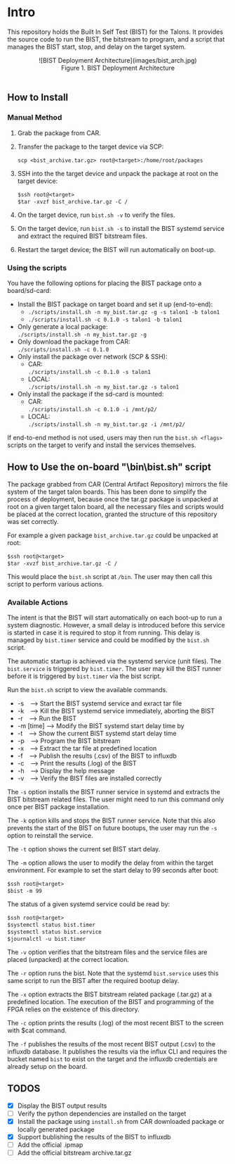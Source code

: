 # Intro

This repository holds the Built In Self Test (BIST) for the Talons. It provides the source code to run the BIST, the bitstream to program, and a script that manages the BIST start, stop, and delay on the target system.

<div align="center">
![BIST Deployment Architecture](images/bist_arch.jpg)<br>
Figure 1. BIST Deployment Architecture</div><br>

## How to Install
### Manual Method
1. Grab the package from CAR.
2. Transfer the package to the target device via SCP: 
   
    ```
    scp <bist_archive.tar.gz> root@<target>:/home/root/packages
    ```

3. SSH into the the target device and unpack the package at root on the target device: 

    ```
    $ssh root@<target>
    $tar -xvzf bist_archive.tar.gz -C /
    ```

4. On the target device, run `bist.sh -v` to verify the files.
5. On the target device, run `bist.sh -s` to install the BIST systemd service and extract the required BIST bitstream files.
6. Restart the target device; the BIST will run automatically on boot-up.
   
### Using the scripts
You have the following options for placing the BIST package onto a board/sd-card:
- Install the BIST package on target board and set it up (end-to-end):<br>
  - `./scripts/install.sh -n my_bist.tar.gz -g -s talon1 -b talon1`<br>
  - `./scripts/install.sh -c 0.1.0 -s talon1 -b talon1`<br>
- Only generate a local package:<br>`./scripts/install.sh -n my_bist.tar.gz -g`
- Only download the package from CAR:<br>`./scripts/install.sh -c 0.1.0`
- Only install the package over network (SCP & SSH):<br>
    - CAR:<br>`./scripts/install.sh -c 0.1.0 -s talon1`
    - LOCAL:<br>`./scripts/install.sh -n my_bist.tar.gz -s talon1`
- Only install the package if the sd-card is mounted:<br>
    - CAR:<br>`./scripts/install.sh -c 0.1.0 -i /mnt/p2/`
    - LOCAL:<br>`./scripts/install.sh -n my_bist.tar.gz -i /mnt/p2/`

If end-to-end method is not used, users may then run the `bist.sh <flags>` scripts on the target to verify and install the services themselves. 
## How to Use the on-board "\bin\bist.sh" script

The package grabbed from CAR (Central Artifact Repository) mirrors the file system of the target talon boards. This has been done to simplify the process of deployment, because once the tar.gz package is unpacked at root on a given target talon board, all the necessary files and scripts would be placed at the correct location, granted the structure of this repository was set correctly.

For example a given package `bist_archive.tar.gz` could be unpacked at root:
```
$ssh root@<target>
$tar -xvzf bist_archive.tar.gz -C /
```
This would place the `bist.sh` script at `/bin`. The user may then call this script to perform various actions.

### Available Actions

The intent is that the BIST will start automatically on each boot-up to run a system diagnostic. However, a small delay is introduced before this service is started in case it is required to stop it from running. This delay is managed by `bist.timer` service and could be modified by the `bist.sh` script.

The automatic startup is achieved via the systemd service (unit files). The `bist.service` is triggered by `bist.timer`. The user may kill the BIST runner before it is triggered by `bist.timer` via the bist script.

Run the `bist.sh` script to view the available commands.

- -s&emsp;--> Start the BIST systemd service and exract tar file
- -k&emsp;--> Kill the BIST systemd service immediately, aborting the BIST
- -r&emsp;--> Run the BIST
- -m [time] --> Modify the BIST systemd start delay time by <time>
- -t&emsp;--> Show the current BIST systemd start delay time
- -p&emsp;--> Program the BIST bitstream
- -x&emsp;--> Extract the tar file at predefined location
- -f&emsp;--> Publish the results (.csv) of the BIST to influxdb
- -c&emsp;--> Print the results (.log) of the BIST
- -h&emsp;--> Display the help message
- -v&emsp;--> Verify the BIST files are installed correctly

The `-s` option installs the BIST runner service in systemd and extracts the BIST bitstream related files. The user might need to run this command only once per BIST package installation.

The `-k` option kills and stops the BIST runner service. Note that this also prevents the start of the BIST on future bootups, the user may run the `-s` option to reinstall the service.

The `-t` option shows the current set BIST start delay.

The `-m` option allows the user to modify the delay from within the target environment.
For example to set the start delay to 99 seconds after boot:
```
$ssh root@<target>
$bist -m 99
```

The status of a given systemd service could be read by:
```
$ssh root@<target>
$systemctl status bist.timer
$systemctl status bist.service
$journalctl -u bist.timer
```

The `-v` option verifies that the bitstream files and the service files are placed (unpacked) at the correct location.

The `-r` option runs the bist. Note that the systemd `bist.service` uses this same script to run the BIST after the required bootup delay.

The `-x` option extracts the BIST bitstream related package (.tar.gz) at a predefined location. The execution of the BIST and programming of the FPGA relies on the existence of this directory.

The `-c` option prints the results (.log) of the most recent BIST to the screen with $cat command. 

The `-f` publishes the results of the most recent BIST output (.csv) to the influxdb database. It publishes the results via the influx CLI and requires the bucket named `bist` to exist on the target and the influxdb credentials are already setup on the board.

## TODOS
- [x] Display the BIST output results
- [ ] Verify the python dependencies are installed on the target
- [x] Install the package using `install.sh` from CAR downloaded package or locally generated package
- [x] Support bublishing the results of the BIST to influxdb
- [ ] Add the official .ipmap
- [ ] Add the official bitstream archive.tar.gz